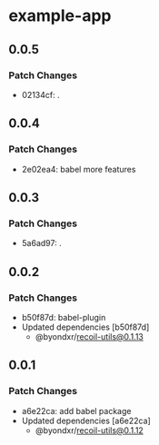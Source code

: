 # example-app

## 0.0.5

### Patch Changes

- 02134cf: .

## 0.0.4

### Patch Changes

- 2e02ea4: babel more features

## 0.0.3

### Patch Changes

- 5a6ad97: .

## 0.0.2

### Patch Changes

- b50f87d: babel-plugin
- Updated dependencies [b50f87d]
  - @byondxr/recoil-utils@0.1.13

## 0.0.1

### Patch Changes

- a6e22ca: add babel package
- Updated dependencies [a6e22ca]
  - @byondxr/recoil-utils@0.1.12

